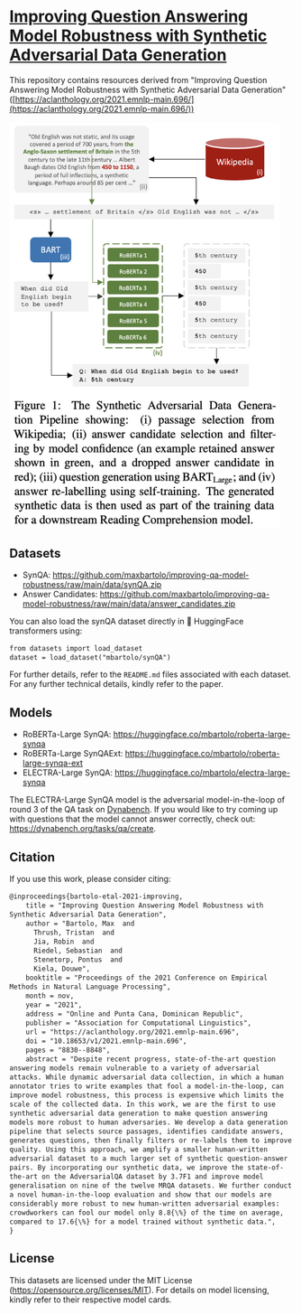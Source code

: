 # [Improving Question Answering Model Robustness with Synthetic Adversarial Data Generation](https://aclanthology.org/2021.emnlp-main.696/)

This repository contains resources derived from "Improving Question Answering Model Robustness with Synthetic Adversarial Data Generation" ([https://aclanthology.org/2021.emnlp-main.696/](https://aclanthology.org/2021.emnlp-main.696/))

<img src="https://github.com/maxbartolo/improving-qa-model-robustness/raw/main/img/pipeline.png" alt="Synthetic Adversarial Data Pipeline" width="480"/>

## Datasets
- SynQA: https://github.com/maxbartolo/improving-qa-model-robustness/raw/main/data/synQA.zip
- Answer Candidates: https://github.com/maxbartolo/improving-qa-model-robustness/raw/main/data/answer_candidates.zip

You can also load the synQA dataset directly in 🤗 HuggingFace transformers using:

```
from datasets import load_dataset
dataset = load_dataset("mbartolo/synQA")
```

For further details, refer to the `README.md` files associated with each dataset. For any further technical details, kindly refer to the paper.

## Models
- RoBERTa-Large SynQA: https://huggingface.co/mbartolo/roberta-large-synqa
- RoBERTa-Large SynQAExt: https://huggingface.co/mbartolo/roberta-large-synqa-ext
- ELECTRA-Large SynQA: https://huggingface.co/mbartolo/electra-large-synqa

The ELECTRA-Large SynQA model is the adversarial model-in-the-loop of round 3 of the QA task on [Dynabench](https://dynabench.org/). If you would like to try coming up with questions that the model cannot answer correctly, check out: https://dynabench.org/tasks/qa/create.


## Citation
If you use this work, please consider citing:

```
@inproceedings{bartolo-etal-2021-improving,
    title = "Improving Question Answering Model Robustness with Synthetic Adversarial Data Generation",
    author = "Bartolo, Max  and
      Thrush, Tristan  and
      Jia, Robin  and
      Riedel, Sebastian  and
      Stenetorp, Pontus  and
      Kiela, Douwe",
    booktitle = "Proceedings of the 2021 Conference on Empirical Methods in Natural Language Processing",
    month = nov,
    year = "2021",
    address = "Online and Punta Cana, Dominican Republic",
    publisher = "Association for Computational Linguistics",
    url = "https://aclanthology.org/2021.emnlp-main.696",
    doi = "10.18653/v1/2021.emnlp-main.696",
    pages = "8830--8848",
    abstract = "Despite recent progress, state-of-the-art question answering models remain vulnerable to a variety of adversarial attacks. While dynamic adversarial data collection, in which a human annotator tries to write examples that fool a model-in-the-loop, can improve model robustness, this process is expensive which limits the scale of the collected data. In this work, we are the first to use synthetic adversarial data generation to make question answering models more robust to human adversaries. We develop a data generation pipeline that selects source passages, identifies candidate answers, generates questions, then finally filters or re-labels them to improve quality. Using this approach, we amplify a smaller human-written adversarial dataset to a much larger set of synthetic question-answer pairs. By incorporating our synthetic data, we improve the state-of-the-art on the AdversarialQA dataset by 3.7F1 and improve model generalisation on nine of the twelve MRQA datasets. We further conduct a novel human-in-the-loop evaluation and show that our models are considerably more robust to new human-written adversarial examples: crowdworkers can fool our model only 8.8{\%} of the time on average, compared to 17.6{\%} for a model trained without synthetic data.",
}
```

## License
This datasets are licensed under the MIT License (https://opensource.org/licenses/MIT). For details on model licensing, kindly refer to their respective model cards.
